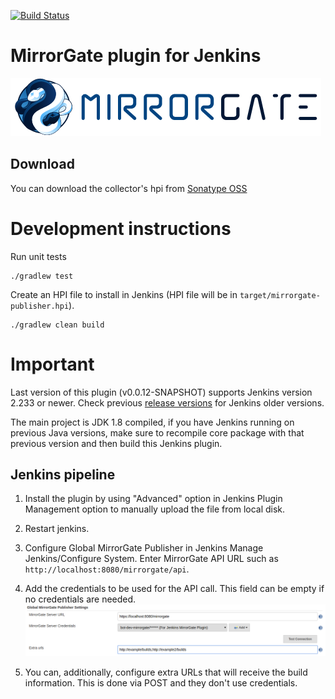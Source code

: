 [![Build Status](https://travis-ci.org/BBVA/mirrorgate-jenkins-builds-collector.svg?branch=develop)](https://travis-ci.org/BBVA/mirrorgate-jenkins-builds-collector)

# MirrorGate plugin for Jenkins

![MirrorGate](./media/images/logo-ae.png)

## Download

You can download the collector's hpi from [Sonatype OSS](https://oss.sonatype.org/content/repositories/releases/com/bbva/arq/devops/ae/mirrorgate/mirrorgate-publisher/)

# Development instructions

Run unit tests

    ./gradlew test

Create an HPI file to install in Jenkins (HPI file will be in `target/mirrorgate-publisher.hpi`).

    ./gradlew clean build 

# Important
Last version of this plugin (v0.0.12-SNAPSHOT) supports Jenkins version 2.233 or newer. Check previous [release versions](https://github.com/BBVA/mirrorgate-jenkins-builds-collector/releases) for Jenkins older versions.

The main project is JDK 1.8 compiled, if you have Jenkins running on previous Java versions, make sure to recompile core package with that previous version and then build this Jenkins plugin.

## Jenkins pipeline 
1. Install the plugin by using "Advanced" option in Jenkins Plugin Management option to manually upload the file
from local disk.
2. Restart jenkins.
3. Configure Global MirrorGate Publisher in Jenkins Manage Jenkins/Configure System. Enter MirrorGate API URL such
 as `http://localhost:8080/mirrorgate/api`. 
4. Add the credentials to be used for the API call. This field can be empty if no credentials are needed.
![Image](media/images/mirrorgate-jenkins-plugin-global-configuration.png)

5. You can, additionally, configure extra URLs that will receive the build information. This is done via POST and they don't use credentials. 